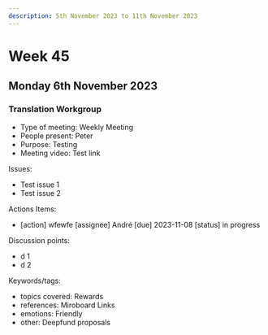 ```yaml
---
description: 5th November 2023 to 11th November 2023
---
```


# Week 45

## Monday 6th November 2023

### Translation Workgroup

- Type of meeting: Weekly Meeting
- People present: Peter
- Purpose: Testing
- Meeting video: Test link

Issues:
- Test issue 1
- Test issue 2

Actions Items:
- [action] wfewfe [assignee] André [due] 2023-11-08 [status] in progress

Discussion points:
- d 1
- d 2

Keywords/tags:
- topics covered: Rewards
- references: Miroboard Links
- emotions: Friendly
- other: Deepfund proposals